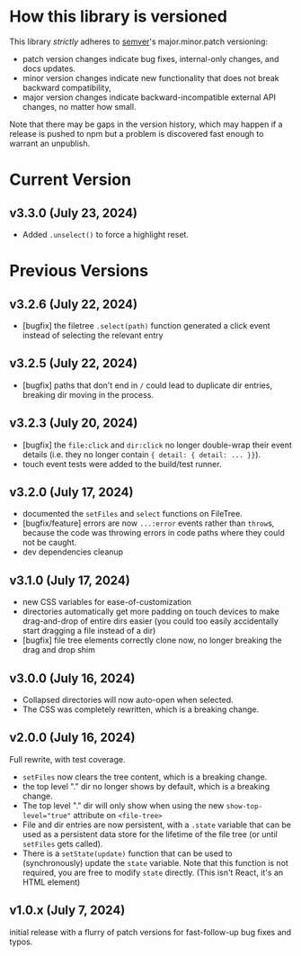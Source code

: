 # How this library is versioned

This library _strictly_ adheres to [semver](https://semver.org)'s major.minor.patch versioning:

- patch version changes indicate bug fixes, internal-only changes, and docs updates.
- minor version changes indicate new functionality that does not break backward compatibility,
- major version changes indicate backward-incompatible external API changes, no matter how small.

Note that there may be gaps in the version history, which may happen if a release is pushed to npm but a problem is discovered fast enough to warrant an unpublish.

# Current Version

## v3.3.0 (July 23, 2024)

- Added `.unselect()` to force a highlight reset.

# Previous Versions

## v3.2.6 (July 22, 2024)

- [bugfix] the filetree `.select(path)` function generated a click event instead of selecting the relevant entry

## v3.2.5 (July 22, 2024)

- [bugfix] paths that don't end in `/` could lead to duplicate dir entries, breaking dir moving in the process.

## v3.2.3 (July 20, 2024)

- [bugfix] the `file:click` and `dir:click` no longer double-wrap their event details (i.e. they no longer contain `{ detail: { detail: ... }}`).
- touch event tests were added to the build/test runner.

## v3.2.0 (July 17, 2024)

- documented the `setFiles` and `select` functions on FileTree.
- [bugfix/feature] errors are now `...:error` events rather than `throw`s, because the code was throwing errors in code paths where they could not be caught.
- dev dependencies cleanup

## v3.1.0 (July 17, 2024)

- new CSS variables for ease-of-customization
- directories automatically get more padding on touch devices to make drag-and-drop of entire dirs easier (you could too easily accidentally start dragging a file instead of a dir)
- [bugfix] file tree elements correctly clone now, no longer breaking the drag and drop shim

## v3.0.0 (July 16, 2024)

- Collapsed directories will now auto-open when selected.
- The CSS was completely rewritten, which is a breaking change.

## v2.0.0 (July 16, 2024)

Full rewrite, with test coverage.

- `setFiles` now clears the tree content, which is a breaking change.
- the top level "." dir no longer shows by default, which is a breaking change.
- The top level "." dir will only show when using the new `show-top-level="true"` attribute on `<file-tree>`
- File and dir entries are now persistent, with a `.state` variable that can be used as a persistent data store for the lifetime of the file tree (or until `setFiles` gets called).
- There is a `setState(update)` function that can be used to (synchronously) update the `state` variable. Note that this function is not required, you are free to modify `state` directly. (This isn't React, it's an HTML element)

## v1.0.x (July 7, 2024)

initial release with a flurry of patch versions for fast-follow-up bug fixes and typos.
